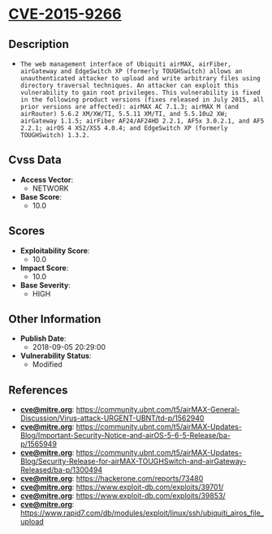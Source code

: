 
# [CVE-2015-9266](https://community.ubnt.com/t5/airMAX-General-Discussion/Virus-attack-URGENT-UBNT/td-p/1562940)

## Description

- `The web management interface of Ubiquiti airMAX, airFiber, airGateway and EdgeSwitch XP (formerly TOUGHSwitch) allows an unauthenticated attacker to upload and write arbitrary files using directory traversal techniques. An attacker can exploit this vulnerability to gain root privileges. This vulnerability is fixed in the following product versions (fixes released in July 2015, all prior versions are affected): airMAX AC 7.1.3; airMAX M (and airRouter) 5.6.2 XM/XW/TI, 5.5.11 XM/TI, and 5.5.10u2 XW; airGateway 1.1.5; airFiber AF24/AF24HD 2.2.1, AF5x 3.0.2.1, and AF5 2.2.1; airOS 4 XS2/XS5 4.0.4; and EdgeSwitch XP (formerly TOUGHSwitch) 1.3.2.`

## Cvss Data

- **Access Vector**:
  - NETWORK
- **Base Score**:
  - 10.0

## Scores

- **Exploitability Score**:
  - 10.0
- **Impact Score**:
  - 10.0
- **Base Severity**:
  - HIGH

## Other Information

- **Publish Date**:
  - 2018-09-05 20:29:00
- **Vulnerability Status**:
  - Modified

## References

- **cve@mitre.org**: https://community.ubnt.com/t5/airMAX-General-Discussion/Virus-attack-URGENT-UBNT/td-p/1562940
- **cve@mitre.org**: https://community.ubnt.com/t5/airMAX-Updates-Blog/Important-Security-Notice-and-airOS-5-6-5-Release/ba-p/1565949
- **cve@mitre.org**: https://community.ubnt.com/t5/airMAX-Updates-Blog/Security-Release-for-airMAX-TOUGHSwitch-and-airGateway-Released/ba-p/1300494
- **cve@mitre.org**: https://hackerone.com/reports/73480
- **cve@mitre.org**: https://www.exploit-db.com/exploits/39701/
- **cve@mitre.org**: https://www.exploit-db.com/exploits/39853/
- **cve@mitre.org**: https://www.rapid7.com/db/modules/exploit/linux/ssh/ubiquiti_airos_file_upload
